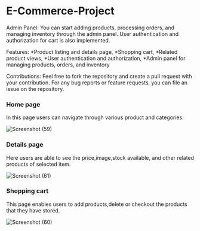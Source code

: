# E-Commerce-Project

Admin Panel:
You can start adding products, processing orders, and managing inventory through the admin panel. User authentication and authorization for cart is also implemented.

Features:
*Product listing and details page,
*Shopping cart,
*Related product views,
*User authentication and authorization,
*Admin panel for managing products, orders, and inventory

Contributions:
Feel free to fork the repository and create a pull request with your contribution. For any bug reports or feature requests, you can file an issue on the repository.

<h3>Home page</h3>

In this page users can navigate through various product and categories.

![Screenshot (59)](https://user-images.githubusercontent.com/116723241/212811239-7f48c08b-5d06-4c54-bd8d-3eb036107c32.png)

<h3>Details page</h3>

Here users are able to see the price,image,stock available, and other related products of selected item.

![Screenshot (61)](https://user-images.githubusercontent.com/116723241/212811273-e00c17ae-5466-47df-80bf-7d075f72be4c.png)

<h3>Shopping cart</h3>

This page enables users to add products,delete or checkout the products that they have stored.

![Screenshot (60)](https://user-images.githubusercontent.com/116723241/212811294-9cbe3f24-2b70-4070-acba-f26655afd4cb.png)

